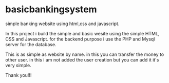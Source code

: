 # basicbankingsystem
simple banking website using html,css and javascript.

In this project i build the simple  and basic wesite using the simple HTML, CSS and Javascript.
for the backend purpose i use the PHP and Mysql server for the database.

This is as simple as website by name. in this you can transfer the money to other user. in this i am not added
the user creation but you can add it it's very simple.


Thank you!!!
